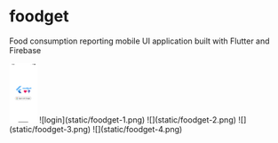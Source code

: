 # foodget

Food consumption reporting mobile UI application built with Flutter
and Firebase

<img src="./static/foodget-1.png" width="50px">
![login](static/foodget-1.png)
![](static/foodget-2.png)
![](static/foodget-3.png)
![](static/foodget-4.png)

